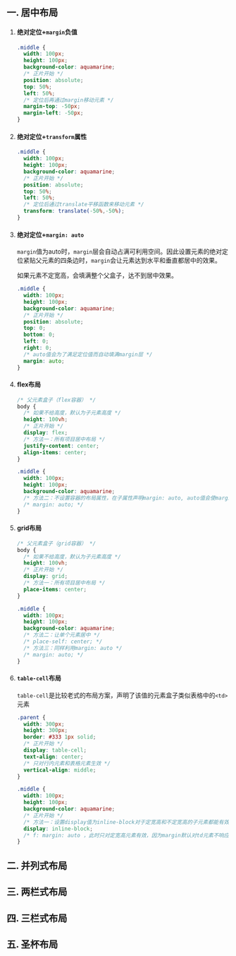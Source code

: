 ## 一. 居中布局

1. #### 绝对定位+`margin`负值

   ```css
   .middle {
     width: 100px;
     height: 100px;
     background-color: aquamarine;
     /* 正片开始 */
     position: absolute;
     top: 50%;
     left: 50%;
     /* 定位后再通过margin移动元素 */
     margin-top: -50px;
     margin-left: -50px;
   }
   ```

   

2. #### 绝对定位+`transform`属性

   ```css
   .middle {
     width: 100px;
     height: 100px;
     background-color: aquamarine;
     /* 正片开始 */
     position: absolute;
     top: 50%;
     left: 50%;
     /* 定位后通过translate平移函数来移动元素 */
     transform: translate(-50%,-50%);
   }
   ```

   

3. #### 绝对定位+`margin: auto`

   `margin`值为auto时，`margin`层会自动占满可利用空间。因此设置元素的绝对定位紧贴父元素的四条边时，`margin`会让元素达到水平和垂直都居中的效果。

   如果元素不定宽高，会填满整个父盒子，达不到居中效果。

   ```css
   .middle {
     width: 100px;
     height: 100px;
     background-color: aquamarine;
     /* 正片开始 */
     position: absolute;
     top: 0;
     bottom: 0;
     left: 0;
     right: 0;
     /* auto值会为了满足定位值而自动填满margin层 */
     margin: auto;
   }
   ```

   

4. #### flex布局

   ```css
   /* 父元素盒子（flex容器） */
   body {
     /* 如果不给高度，默认为子元素高度 */
     height: 100vh;
     /* 正片开始 */
     display: flex;
     /* 方法一：所有项目居中布局 */
     justify-content: center;
     align-items: center;
   }
   
   .middle {
     width: 100px;
     height: 100px;
     background-color: aquamarine;
     /* 方法二：不设置容器的布局属性，在子属性声明margin: auto, auto值会使margin层自动填充容器的可利用部分 */
     /* margin: auto; */
   }
   ```

   

5. #### grid布局

   ```css
   /* 父元素盒子（grid容器） */
   body {
     /* 如果不给高度，默认为子元素高度 */
     height: 100vh;
     /* 正片开始 */
     display: grid;
     /* 方法一：所有项目居中布局 */
     place-items: center;
   }
   
   .middle {
     width: 100px;
     height: 100px;
     background-color: aquamarine;
     /* 方法二：让单个元素居中 */
     /* place-self: center; */
     /* 方法三：同样利用margin: auto */
     /* margin: auto; */
   }
   ```



6. #### `table-cell`布局

   `table-cell`是比较老式的布局方案，声明了该值的元素盒子类似表格中的`<td>`元素

   ```css
   .parent {
     width: 300px;
     height: 300px;
     border: #333 1px solid;
     /* 正片开始 */
     display: table-cell;
     text-align: center;
     /* 只对行内元素和表格元素生效 */
     vertical-align: middle;
   }
   
   .middle {
     width: 100px;
     height: 100px;
     background-color: aquamarine;
     /* 正片开始 */
     /* 方法一：设置display值为inline-block对于定宽高和不定宽高的子元素都能有效居中 */
     display: inline-block;
     /* f: margin: auto ，此时只对定宽高元素有效，因为margin默认对td元素不响应，元素会占据整个父元素的宽度*/
   }
   ```
   
   
   
   

## 二. 并列式布局

## 三. 两栏式布局

## 四. 三栏式布局

## 五. 圣杯布局